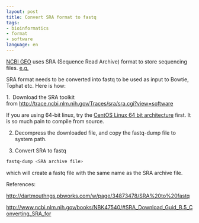 ```yaml
---
layout: post
title: Convert SRA format to fastq
tags:
- bioinformatics
- format
- software
language: en
---
```

<a href="http://www.ncbi.nlm.nih.gov/geo/" target="_blank">NCBI GEO</a> uses SRA (Sequence Read Archive) format to store sequencing files. <a href="http://www.ncbi.nlm.nih.gov/geo/query/acc.cgi?acc=GSM621123" target="_blank">e.g. </a>

SRA format needs to be converted into fastq to be used as input to Bowtie, Tophat etc. Here is how:

1.  Download the SRA toolkit from <a href="http://trace.ncbi.nlm.nih.gov/Traces/sra/sra.cgi?view=software" target="_blank">http://trace.ncbi.nlm.nih.gov/Traces/sra/sra.cgi?view=software</a>

If you are using 64-bit linux, try the <a href="http://trace.ncbi.nlm.nih.gov/Traces/sra/static/sratoolkit.2.1.4-centos_linux64.tar.gz">CentOS Linux 64 bit architecture</a> first. It is so much pain to compile from source.

2. Decompress the downloaded file, and copy the fastq-dump file to system path.

3. Convert SRA to fastq
```bash
fastq-dump <SRA archive file>
```
which will create a fastq file with the same name as the SRA archive file.

References:

<a href="http://dartmouthngs.pbworks.com/w/page/34873478/SRA%20to%20fastq" target="_blank">http://dartmouthngs.pbworks.com/w/page/34873478/SRA%20to%20fastq</a>

<a href="http://www.ncbi.nlm.nih.gov/books/NBK47540/#SRA_Download_Guid_B.5_Converting_SRA_for" target="_blank">http://www.ncbi.nlm.nih.gov/books/NBK47540/#SRA_Download_Guid_B.5_Converting_SRA_for</a>
